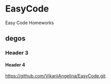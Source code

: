 # EasyCode
Easy Code Homeworks

## degos
### Header 3

#### Header 4

https://github.com/VikariiAngelina/EasyCode.git
